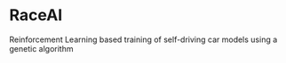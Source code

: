 # RaceAI
Reinforcement Learning based training of self-driving car models using a genetic algorithm
